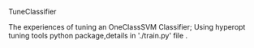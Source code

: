 TuneClassifier


The experiences of tuning an OneClassSVM Classifier;
Using hyperopt tuning tools python package,details in './train.py' file .
